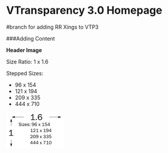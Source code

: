 VTransparency 3.0 Homepage
=========

#branch for adding RR Xings to VTP3

###Adding Content

**Header Image**

Size Ratio:
1 x 1.6

Stepped Sizes:
- 96 x 154
- 121 x 194
- 209 x 335
- 444 x 710

![ratio](images/size-ex.png)
